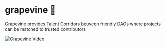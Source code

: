 # grapevine 🍇

Grapevine provides Talent Corridors between friendly DAOs where projects can be matched to trusted contributors

[![Grapevine Video](http://img.youtube.com/vi/5ZnrZnFSlWU/2.jpg)](http://www.youtube.com/watch?v=5ZnrZnFSlWU "Heard it")
